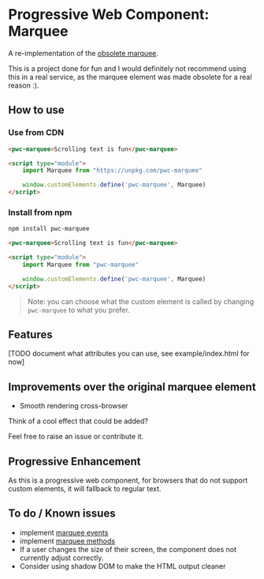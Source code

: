 # Progressive Web Component: Marquee

A re-implementation of the [obsolete marquee](https://developer.mozilla.org/en-US/docs/Web/HTML/Element/marquee).

This is a project done for fun and I would definitely not recommend using this in a real service, as the marquee element was made obsolete for a real reason :).

## How to use

### Use from CDN

```html
<pwc-marquee>Scrolling text is fun</pwc-marquee>

<script type="module">
    import Marquee from "https://unpkg.com/pwc-marquee"

    window.customElements.define('pwc-marquee', Marquee)
</script>
```
### Install from npm

```bash
npm install pwc-marquee
```

```html
<pwc-marquee>Scrolling text is fun</pwc-marquee>

<script type="module">
    import Marquee from "pwc-marquee"

    window.customElements.define('pwc-marquee', Marquee)
</script>
```

> Note: you can choose what the custom element is called by changing `pwc-marquee` to what you prefer.

## Features

[TODO document what attributes you can use, see example/index.html for now]

## Improvements over the original marquee element

- Smooth rendering cross-browser

Think of a cool effect that could be added?

Feel free to raise an issue or contribute it.

## Progressive Enhancement

As this is a progressive web component, for browsers that do not support custom elements, it will fallback to regular text.

## To do / Known issues

- implement [marquee events](https://developer.mozilla.org/en-US/docs/Web/HTML/Element/marquee#Event_handlers)
- implement [marquee methods](https://developer.mozilla.org/en-US/docs/Web/HTML/Element/marquee#Methods)
- If a user changes the size of their screen, the component does not currently adjust correctly.
- Consider using shadow DOM to make the HTML output cleaner